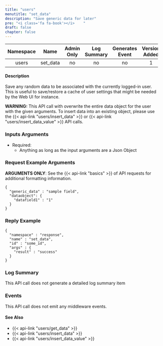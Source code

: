 ```yaml
---
title: "users"
menutitle: "set_data"
description: "Save generic data for later"
pre: "<i class='fa fa-book'></i>	"
draft: false
chapter: false
---
```


| Namespace | Name | Admin Only | Log Summary | Generates Event | Version Added
|:----------------:|:--------:|:--------:|:--------:|:--------:|:---:|
| users | set_data | no | no | no | 1 |

#### Description
Save any random data to be associated with the currently logged-in user. 
This is useful to save/restore a cache of user settings that might be needed by the Web UI for instance.

**WARNING:** This API call with overwrite the entire data object for the user with the given arguments. To insert data into an existing object, please use the {{< api-link "users/insert_data" >}} or {{< api-link "users/insert_data_value" >}} API calls.

### Inputs Arguments
* Required:
   * Anything as long as the input arguments are a Json Object

### Request Example Arguments
**ARGUMENTS ONLY**: See the {{< api-link "basics" >}} of API requests for additional formatting information.

```
{
  "generic_data" : "sample field",
  "dataobject": {
    "datafield1" : "1"
  }
}
```

### Reply Example
```
{
  "namespace" : "response",
  "name" : "set_data",
  "id" : "some_id",
  "args" : {
    "result" : "success"
  }
}
```
### Log Summary
This API call does not generate a detailed log summary item

### Events
This API call does not emit any middleware events.

#### See Also
* {{< api-link "users/get_data" >}}
* {{< api-link "users/insert_data" >}}
* {{< api-link "users/insert_data_value" >}}
